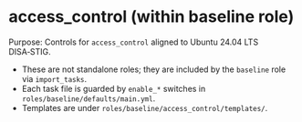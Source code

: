 
# access_control (within baseline role)

Purpose: Controls for `access_control` aligned to Ubuntu 24.04 LTS DISA‑STIG.

* These are not standalone roles; they are included by the `baseline` role via `import_tasks`.
* Each task file is guarded by `enable_*` switches in `roles/baseline/defaults/main.yml`.
* Templates are under `roles/baseline/access_control/templates/`.
